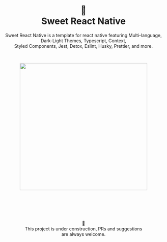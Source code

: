 <h1 align="center">
  🚀
  <br>
    Sweet React Native
  <br>
</h1>

<p align="center">Sweet React Native is a template for react native featuring Multi-language, Dark-Light Themes, Typescript, Context, <br> Styled Components, Jest, Detox, Eslint, Husky, Prettier, and more.</p>

<br>

<p align="center">
    <img src="./src/assets/demo.gif" width="400" />
</p>

<br>
<br>
<br>
<br>
<p align="center">
    🚧
    <br>
    This project is under construction, PRs and suggestions<br>are always welcome.
</p>
